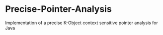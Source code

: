 # Precise-Pointer-Analysis
Implementation of a precise K-Object context sensitive pointer analysis for Java

